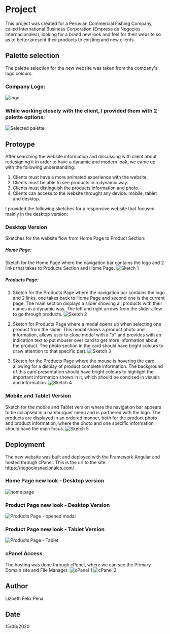 # Project

This project was created for a Peruvian Commercial Fishing Company, called International Business Corporation (Empresa de Negocios Internacionales), looking for a brand new look and feel for their website so as to better present their products to existing and new clients.

## Palette selection

The palette selection for the new website was taken from the company's logo colours.

### Company Logo:
![logo](https://user-images.githubusercontent.com/32282183/90994386-dae1bb00-e5fb-11ea-99e2-aa5a286d5649.PNG)

### While working closely with the client, I provided them with 2 palette options:
![Selected palette](https://user-images.githubusercontent.com/32282183/90994197-5e4edc80-e5fb-11ea-98a9-231bfdd0fda8.jpg)

## Protoype

After searching the website information and discussing with client about redesigning it in order to have a dynamic and modern look, we came up with the following understanding:

1. Clients must have a more animated experience with the website.
2. Clients must be able to see products in a dynamic way.
3. Clients must distinguish the products information and photo.
4. Clients can access to the website throught any device: mobile, tablet and desktop. 

I provided the following sketches for a responsive website that focused mainly in the desktop version:

### Desktop Version

Sketches for the website flow from Home Page to Product Section:

##### Home Page:

Sketch for the Home Page where the navigation bar contains the logo and 2 links that takes to Products Section and Home Page.
![Sketch 1](https://user-images.githubusercontent.com/32282183/90994100-e8e30c00-e5fa-11ea-9348-9597d6827489.jpg)

##### Products Page:

1. Sketch for the Products Page where the navigation bar contains the logo and 2 links, one takes back to Home Page and second one is the current page. The main section displays a slider showing all products with their names in a dynamic way. The left and right arrows from the slider allow to go through products.
![Sketch 2](https://user-images.githubusercontent.com/32282183/90994185-55f6a180-e5fb-11ea-9676-484e02632d89.jpg)

2. Sketch for Products Page where a modal opens up when selecting one product from the slider. This modal shows a product photo and information, allows user to close modal with a "x" and provides with an indication text to put mouser over card to get more information about the product. The photo section in the card should have bright colours to draw attention to that specific part.
![Sketch 3](https://user-images.githubusercontent.com/32282183/90994189-5858fb80-e5fb-11ea-87b0-a223a409d029.jpg)

3. Sketch for the Products Page where the mouse is hovering the card, allowing for a display of product complete information. The background of this card presentation should have bright colours to highlight the important information shown in it, which should be concised in visuals and information.
![Sketch 4](https://user-images.githubusercontent.com/32282183/90994192-598a2880-e5fb-11ea-8a52-605752e5293c.jpg)

### Mobile and Tablet Version

Sketch for the mobile and Tablet version where the navigation bar appears to be collapsed in a hamburguer menu and is partnered with the logo. The products are displayed in an ordered manner, both for the product photo and product information, where the photo and one specific information should have the main focus.
![Sketch 5](https://user-images.githubusercontent.com/32282183/90994195-5abb5580-e5fb-11ea-80af-22fe105d75db.jpg)

## Deployment

The new website was built and deployed with the Framework Angular and hosted through cPanel. This is the url to the site: https://negociosnacionales.com/

### Home Page new look - Desktop version
![home page](https://user-images.githubusercontent.com/32282183/90997752-bb4f9000-e605-11ea-990a-f5d80d46653f.png)

### Product Page new look - Desktop Version
![Products Page - opened modal](https://user-images.githubusercontent.com/32282183/90997806-e0440300-e605-11ea-932b-d10499558bc7.JPG)

### Product Page new look - Tablet Version
![Products Page - Tablet](https://user-images.githubusercontent.com/32282183/90997757-be4a8080-e605-11ea-8f0d-0934c359d4e0.png)

### cPanel Access
The hosting was done through cPanel, where we can see the Primary Domain site and File Manager.
![cPanel 1](https://user-images.githubusercontent.com/32282183/91004492-b1368d00-e617-11ea-9a55-c3f3549a7cef.JPG)
![cPanel 2](https://user-images.githubusercontent.com/32282183/91004498-b267ba00-e617-11ea-8953-11560d98cd76.JPG)

## Author
Lizbeth Felix Pena

## Date
15/06/2020
